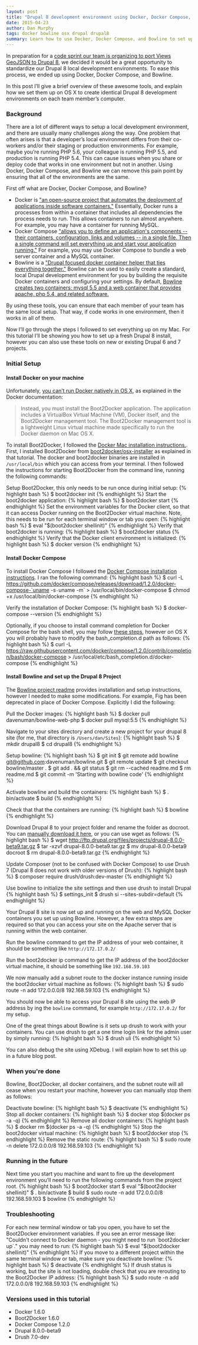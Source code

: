 ```yaml
---
layout: post
title: "Drupal 8 development environment using Docker, Docker Compose, and Bowline on OS X"
date: 2015-04-23
author: Dan Murphy
tags: docker bowline osx drupal drupal8
summary: Learn how to use Docker, Docker Compose, and Bowline to set up a standardized local Drupal development environment on you Mac.
---
```

In preparation for a [code sprint our team is organizing to port Views GeoJSON to Drupal 8](/2015/04/16/codesprint-port-views-geojson-drupal-8.html), we decided it would be a great opportunity to standardize our Drupal 8 local development environments. To ease this process, we ended up using Docker, Docker Compose, and Bowline.

In this post I’ll give a brief overview of these awesome tools, and explain how we set them up on OS X to create identical Drupal 8 development environments on each team member’s computer.

### Background

There are a lot of different ways to setup a local development environment, and there are usually many challenges along the way. One problem that often arises is that a developer’s local environment differs from their co-workers and/or their staging or production environments. For example, maybe you’re running PHP 5.6, your colleague is running PHP 5.5, and production is running PHP 5.4. This can cause issues when you share or deploy code that works in one environment but not in another. Using Docker, Docker Compose, and Bowline we can remove this pain point by ensuring that all of the environments are the same.

First off what are Docker, Docker Compose, and Bowline?

* Docker is ["an open-source project that automates the deployment of applications inside software containers."](http://en.wikipedia.org/wiki/Docker_%28software%29) Essentially, Docker runs a processes from within a container that includes all dependencies the process needs to run. This allows containers to run almost anywhere. For example, you may have a container for running MySQL.
* Docker Compose ["allows you to define an application's components -- their containers, configuration, links and volumes -- in a single file. Then a single command will set everything up and start your application running."](https://docs.docker.com/userguide/) For example, you may use Docker Compose to bundle a web server container and a MySQL container.
* Bowline is a ["Drupal focused docker container helper that ties everything together."](https://github.com/davenuman/bowline) Bowline can be used to easily create a standard, local Drupal development environment for you by building the requisite Docker containers and configuring your settings. By default, [Bowline creates two containers: mysql 5.5 and a web container that provides apache, php 5.4, and related software.](http://www.civicactions.com/blog/2015/jan/27/dockerizing-drupal-project-development-and-testing)

By using these tools, you can ensure that each member of your team has the same local setup. That way, if code works in one environment, then it works in all of them.

Now I’ll go through the steps I followed to set everything up on my Mac. For this tutorial I’ll be showing you how to set up a fresh Drupal 8 install, however you can also use these tools on new or existing Drupal 6 and 7 projects.

### Initial Setup

#### Install Docker on your machine

Unfortunately, [you can’t run Docker natively in OS X](https://docs.docker.com/installation/mac/), as explained in the Docker documentation:

> Instead, you must install the Boot2Docker application. The application includes a VirtualBox Virtual Machine (VM), Docker itself, and the Boot2Docker management tool. The Boot2Docker management tool is a lightweight Linux virtual machine made specifically to run the Docker daemon on Mac OS X.

To install Boot2Docker, I followed the [Docker Mac installation instructions.](https://docs.docker.com/installation/mac/). First, I installed Boot2Docker from [boot2docker/osx-installer](https://github.com/boot2docker/osx-installer/releases/latest) as explained in that tutorial. The docker and boot2docker binaries are installed in `/usr/local/bin` which you can access from your terminal. I then followed the instructions for starting Boot2Docker from the command line, running the following commands:

Setup Boot2Docker, this only needs to be run once during initial setup:
{% highlight bash %}
$ boot2docker init
{% endhighlight %}
Start the boot2docker application:
{% highlight bash %}
$ boot2docker start
{% endhighlight %}
Set the environment variables for the Docker client, so that it can access Docker running on the Boot2Docker virtual machine. Note, this needs to be run for each terminal window or tab you open:
{% highlight bash %}
$ eval "$(boot2docker shellinit)"
{% endhighlight %}
Verify that boot2docker is running:
{% highlight bash %}
$ boot2docker status
{% endhighlight %}
Verify that the Docker client environment is initialized:
{% highlight bash %}
$ docker version
{% endhighlight %}

#### Install Docker Compose

To install Docker Compose I followed the [Docker Compose installation
instructions](https://docs.docker.com/compose/install/#install-compose). I ran the following command:
{% highlight bash %}
$ curl -L https://github.com/docker/compose/releases/download/1.2.0/docker-compose-`uname -s`-`uname -m` > /usr/local/bin/docker-compose
$ chmod +x /usr/local/bin/docker-compose
{% endhighlight %}

Verify the installation of Docker Compose:
{% highlight bash %}
$ docker-compose --version
{% endhighlight %}

Optionally, if you choose to install command completion for Docker Compose for the bash shell, you may follow [these steps](https://docs.docker.com/compose/completion/), however on OS X you will probably have to modify the bash_completion.d path as follows:
{% highlight bash %}
$ curl -L https://raw.githubusercontent.com/docker/compose/1.2.0/contrib/completion/bash/docker-compose > /usr/local/etc/bash_completion.d/docker-compose
{% endhighlight %}

#### Install Bowline and set up the Drupal 8 Project

The [Bowline project readme](https://github.com/davenuman/bowline/blob/master/readme.md) provides installation and setup instructions, however I needed to make some modifications. For example, Fig has been deprecated in place of Docker Compose. Explicitly I did the following:

Pull the Docker images:
{% highlight bash %}
$ docker pull davenuman/bowline-web-php
$ docker pull mysql:5.5
{% endhighlight %}

Navigate to your sites directory and create a new project for your drupal 8 site (for me, that directory is `/Users/dan/Sites`):
{% highlight bash %}
$ mkdir drupal8
$ cd drupal8
{% endhighlight %}

Setup bowline:
{% highlight bash %}
$ git init
$ git remote add bowline git@github.com:davenuman/bowline.git
$ git remote update
$ git checkout bowline/master .
$ git add . && git status
$ git rm --cached readme.md
$ rm readme.md
$ git commit -m 'Starting with bowline code'
{% endhighlight %}

Activate bowline and build the containers:
{% highlight bash %}
$ . bin/activate
$ build
{% endhighlight %}

Check that that the containers are running:
{% highlight bash %}
$ bowline
{% endhighlight %}

Download Drupal 8 to your project folder and rename the folder as docroot. You can [manually download it here](https://www.drupal.org/project/drupal), or you can use wget as follows:
{% highlight bash %}
$ wget http://ftp.drupal.org/files/projects/drupal-8.0.0-beta9.tar.gz
$ tar -xzvf drupal-8.0.0-beta9.tar.gz
$ mv drupal-8.0.0-beta9 docroot
$ rm drupal-8.0.0-beta9.tar.gz
{% endhighlight %}

Update Composer (not to be confused with Docker Compose) to use Drush 7 (Drupal 8 does not work with older versions of Drush):
{% highlight bash %}
$ composer require drush/drush:dev-master
{% endhighlight %}

Use bowline to initialize the site settings and then use drush to install Drupal
{% highlight bash %}
$ settings_init
$ drush si --sites-subdir=default
{% endhighlight %}

Your Drupal 8 site is now set up and running on the web and MySQL Docker containers you set up using Bowline. However, a few extra steps are required so that you can access your site on the Apache server that is running within the web container.

Run the bowline command to get the IP address of your web container, it
should be something like `http://172.17.0.2/`

Run the boot2docker ip command to get the IP address of the boot2docker virtual machine, it should be something like `192.168.59.103`

We now manually add a subnet route to the docker instance running inside
the boot2docker virtual machine as follows:
{% highlight bash %}
$ sudo route -n add 172.0.0.0/8 192.168.59.103
{% endhighlight %}

You should now be able to access your Drupal 8 site using the web IP address by ing the `bowline` command, for example `http://172.17.0.2/` for my setup.

One of the great things about Bowline is it sets up drush to work with your containers. You can use drush to get a one time login link for the admin user by simply running:
{% highlight bash %}
$ drush uli
{% endhighlight %}

You can also debug the site using XDebug. I will explain how to set this up in a future blog post.

### When you're done

Bowline, Boot2Docker, all docker containers, and the subnet route will all cease when you restart your machine, however you can manually stop them as follows:

Deactivate bowline:
{% highlight bash %}
$ deactivate
{% endhighlight %}
Stop all docker containers:
{% highlight bash %}
$ docker stop $(docker ps -a -q)
{% endhighlight %}
Remove all docker containers:
{% highlight bash %}
$ docker rm $(docker ps -a -q)
{% endhighlight %}
Stop the boot2docker virtual machine:
{% highlight bash %}
$ boot2docker stop
{% endhighlight %}
Remove the static route:
{% highlight bash %}
$ sudo route -n delete 172.0.0.0/8 192.168.59.103
{% endhighlight %}

### Running in the future

Next time you start you machine and want to fire up the development environment you’ll need to run the following commands from the project root.
{% highlight bash %}
$ boot2docker start
$ eval "$(boot2docker shellinit)"
$ . bin/activate
$ build
$ sudo route -n add 172.0.0.0/8 192.168.59.103
$ bowline
{% endhighlight %}

### Troubleshooting

For each new terminal window or tab you open, you have to set the Boot2Docker environment variables. If you see an error message like: "Couldn't connect to Docker daemon - you might need to run \`boot2docker up`." you may need to run:
{% highlight bash %}
$ eval "$(boot2docker shellinit)"
{% endhighlight %}
If you move to a different project within the same terminal window or tab, make sure you deactivate bowline:
{% highlight bash %}
$ deactivate
{% endhighlight %}
If drush status is working, but the site is not loading, double check that you are rerouting to the Boot2Docker IP address:
{% highlight bash %}
$ sudo route -n add 172.0.0.0/8 192.168.59.103
{% endhighlight %}

### Versions used in this tutorial
* Docker 1.6.0
* Boot2Docker 1.6.0
* Docker Compose 1.2.0
* Drupal 8.0.0-beta9
* Drush 7.0-dev

